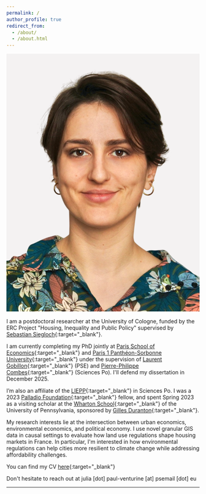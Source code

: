 ```yaml
---
permalink: /
author_profile: true
redirect_from: 
  - /about/
  - /about.html
---
```


<div class="view-mobile" markdown="1">
  
 ![Profile](/images/profile.png)

</div>

I am a postdoctoral researcher at the University of Cologne, funded by the ERC Project "Housing, Inequality and Public Policy" supervised by [Sebastian Siegloch](https://sites.google.com/view/siegloch/home){:target="_blank"}.

I am currently completing my PhD jointly at [Paris School of Economics](https://www.parisschoolofeconomics.eu){:target="_blank"} and [Paris 1 Panthéon-Sorbonne University](https://ed-economie.pantheonsorbonne.fr){:target="_blank"} under the supervision of [Laurent Gobillon](http://laurent.gobillon.free.fr){:target="_blank"} (PSE) and [Pierre-Philippe Combes](https://sites.google.com/view/pierrephilippecombes/){:target="_blank"} (Sciences Po). I'll defend my dissertation in December 2025. 

I’m also an affiliate of the [LIEPP](https://www.sciencespo.fr/liepp/fr/){:target="_blank"} in Sciences Po.
I was a 2023 [Palladio Foundation](https://fondationpalladio.fr){:target="_blank"} fellow, and spent Spring 2023 as a visiting scholar at the [Wharton School](https://www.wharton.upenn.edu){:target="_blank"} of the University of Pennsylvania, sponsored by [Gilles Duranton](https://real-faculty.wharton.upenn.edu/duranton/){:target="_blank"}.

My research interests lie at the intersection between urban economics, environmental economics, and political economy. I use novel granular GIS data in causal settings to evaluate how land use regulations shape housing markets in France. In particular, I'm interested in how environmental regulations can help cities more resilient to climate change while addressing affordability challenges.

You can find my CV [here](https://www.dropbox.com/scl/fi/cjb5h575ikf9tenfw18m3/CV_JPV___Current.pdf?rlkey=814m3r99fu9ihmz9rchb04yln&st=tx527ate&dl=0){:target="_blank"}

Don't hesitate to reach out at julia [dot] paul-venturine [at] psemail [dot] eu

------

